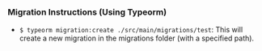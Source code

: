 ### Migration Instructions (Using Typeorm)

- `$ typeorm migration:create ./src/main/migrations/test`: This will create a new migration in the migrations folder (with a specified path).